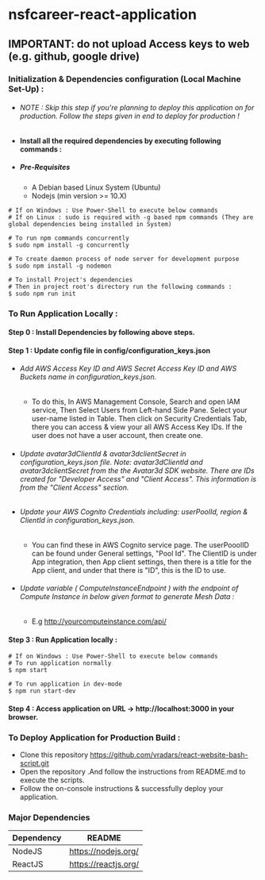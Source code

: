 # nsfcareer-react-application

## IMPORTANT: do not upload Access keys to web (e.g. github, google drive)

### Initialization & Dependencies configuration (Local Machine Set-Up) :
- ###### NOTE : Skip this step if you're planning to deploy this application on for production. Follow the steps given in end to deploy for production !
- #### Install all the required dependencies by executing following commands :
- ##### Pre-Requisites
    - A Debian based Linux System (Ubuntu)
    - Nodejs (min version >= 10.X)
```
# If on Windows : Use Power-Shell to execute below commands
# If on Linux : sudo is required with -g based npm commands (They are global dependencies being installed in System)

# To run npm commands concurrently
$ sudo npm install -g concurrently

# To create daemon process of node server for development purpose
$ sudo npm install -g nodemon

# To install Project's dependencies
# Then in project root's directory run the following commands :
$ sudo npm run init

```

### To Run Application Locally : 
#### Step 0 : Install Dependencies by following above steps.
#### Step 1 : Update config file in config/configuration_keys.json
  - ###### Add AWS Access Key ID and AWS Secret Access Key ID and AWS Buckets name in configuration_keys.json.
    - To do this, In AWS Management Console, Search and open IAM service, Then Select Users from Left-hand Side Pane. Select your user-name listed in Table. Then click on Security Credentials Tab, there you can access & view your all AWS Access Key IDs. If the user does not have a user account, then create one.
- ###### Update avatar3dClientId & avatar3dclientSecret in configuration_keys.json file. Note: avatar3dClientId and avatar3dclientSecret from the the Avatar3d SDK website. There are IDs created for "Developer Access"  and "Client Access". This information is from the "Client Access" section.
- ###### Update your AWS Cognito Credentials including: userPoolId, region & ClientId in configuration_keys.json.
    - You can find these in AWS Cognito service page. The userPooolID can be found under General settings, "Pool Id". The ClientID is under App integration, then App client settings, then there is a title for the App client, and under that there is "ID", this is the ID to use. 
- ###### Update variable ( ComputeInstanceEndpoint ) with the endpoint of Compute Instance in below given format to generate Mesh Data : 
    - E.g http://yourcomputeinstance.com/api/
#### Step 3 : Run Application locally :
```
# If on Windows : Use Power-Shell to execute below commands
# To run application normally 
$ npm start

# To run application in dev-mode 
$ npm run start-dev
```
#### Step 4 : Access application on URL -> http://localhost:3000 in your browser.
### To Deploy Application for Production Build :
- Clone this repository https://github.com/vradars/react-website-bash-script.git
- Open the repository .And follow the instructions from README.md to execute the scripts.
- Follow the on-console instructions & successfully deploy your application.

### Major Dependencies

| Dependency  | README |
| ------ | ------ |
| NodeJS | https://nodejs.org/|
| ReactJS | https://reactjs.org/ |

